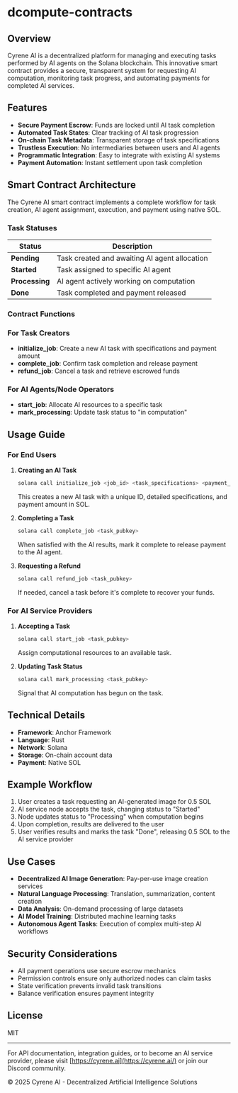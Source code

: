 # dcompute-contracts

## Overview

Cyrene AI is a decentralized platform for managing and executing tasks performed by AI agents on the Solana blockchain. This innovative smart contract provides a secure, transparent system for requesting AI computation, monitoring task progress, and automating payments for completed AI services.

## Features

- **Secure Payment Escrow**: Funds are locked until AI task completion
- **Automated Task States**: Clear tracking of AI task progression
- **On-chain Task Metadata**: Transparent storage of task specifications
- **Trustless Execution**: No intermediaries between users and AI agents
- **Programmatic Integration**: Easy to integrate with existing AI systems
- **Payment Automation**: Instant settlement upon task completion

## Smart Contract Architecture

The Cyrene AI smart contract implements a complete workflow for task creation, AI agent assignment, execution, and payment using native SOL.

### Task Statuses

| Status | Description |
| --- | --- |
| **Pending** | Task created and awaiting AI agent allocation |
| **Started** | Task assigned to specific AI agent |
| **Processing** | AI agent actively working on computation |
| **Done** | Task completed and payment released |

### Contract Functions

### For Task Creators

- **initialize_job**: Create a new AI task with specifications and payment amount
- **complete_job**: Confirm task completion and release payment
- **refund_job**: Cancel a task and retrieve escrowed funds

### For AI Agents/Node Operators

- **start_job**: Allocate AI resources to a specific task
- **mark_processing**: Update task status to "in computation"

## Usage Guide

### For End Users

1. **Creating an AI Task**
    
    ```bash
    solana call initialize_job <job_id> <task_specifications> <payment_amount>
    
    ```
    
    This creates a new AI task with a unique ID, detailed specifications, and payment amount in SOL.
    
2. **Completing a Task**
    
    ```bash
    solana call complete_job <task_pubkey>
    
    ```
    
    When satisfied with the AI results, mark it complete to release payment to the AI agent.
    
3. **Requesting a Refund**
    
    ```bash
    solana call refund_job <task_pubkey>
    
    ```
    
    If needed, cancel a task before it's complete to recover your funds.
    

### For AI Service Providers

1. **Accepting a Task**
    
    ```bash
    solana call start_job <task_pubkey>
    
    ```
    
    Assign computational resources to an available task.
    
2. **Updating Task Status**
    
    ```bash
    solana call mark_processing <task_pubkey>
    
    ```
    
    Signal that AI computation has begun on the task.
    

## Technical Details

- **Framework**: Anchor Framework
- **Language**: Rust
- **Network**: Solana
- **Storage**: On-chain account data
- **Payment**: Native SOL

## Example Workflow

1. User creates a task requesting an AI-generated image for 0.5 SOL
2. AI service node accepts the task, changing status to "Started"
3. Node updates status to "Processing" when computation begins
4. Upon completion, results are delivered to the user
5. User verifies results and marks the task "Done", releasing 0.5 SOL to the AI service provider

## Use Cases

- **Decentralized AI Image Generation**: Pay-per-use image creation services
- **Natural Language Processing**: Translation, summarization, content creation
- **Data Analysis**: On-demand processing of large datasets
- **AI Model Training**: Distributed machine learning tasks
- **Autonomous Agent Tasks**: Execution of complex multi-step AI workflows

## Security Considerations

- All payment operations use secure escrow mechanics
- Permission controls ensure only authorized nodes can claim tasks
- State verification prevents invalid task transitions
- Balance verification ensures payment integrity

## License

MIT

---

For API documentation, integration guides, or to become an AI service provider, please visit [https://cyrene.ai](https://cyrene.ai/) or join our Discord community.

© 2025 Cyrene AI - Decentralized Artificial Intelligence Solutions